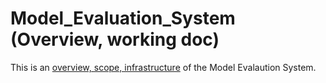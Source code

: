 # Model_Evaluation_System (Overview, working doc)
This is an [overview, scope, infrastructure](https://juanzuloaga.github.io/Model_Evaluation_System/docs/index.html) of the Model Evalaution System.

